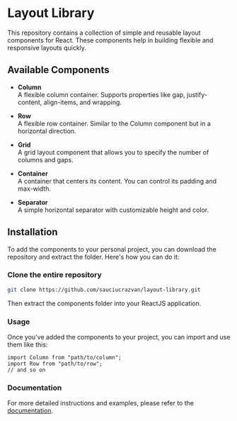 # Layout Library

This repository contains a collection of simple and reusable layout components for React. These components help in building flexible and responsive layouts quickly.

## Available Components

- **Column**  
  A flexible column container. Supports properties like gap, justify-content, align-items, and wrapping.

- **Row**  
  A flexible row container. Similar to the Column component but in a horizontal direction.

- **Grid**  
  A grid layout component that allows you to specify the number of columns and gaps.

- **Container**  
  A container that centers its content. You can control its padding and max-width.

- **Separator**  
  A simple horizontal separator with customizable height and color.

## Installation

To add the components to your personal project, you can download the repository and extract the folder. Here's how you can do it:

### Clone the entire repository

```bash
git clone https://github.com/sauciucrazvan/layout-library.git
```

Then extract the components folder into your ReactJS application.

### Usage

Once you've added the components to your project, you can import and use them like this:

```tsx
import Column from "path/to/column";
import Row from "path/to/row";
// and so on
```

### Documentation

For more detailed instructions and examples, please refer to the [documentation](docs/README.md).
